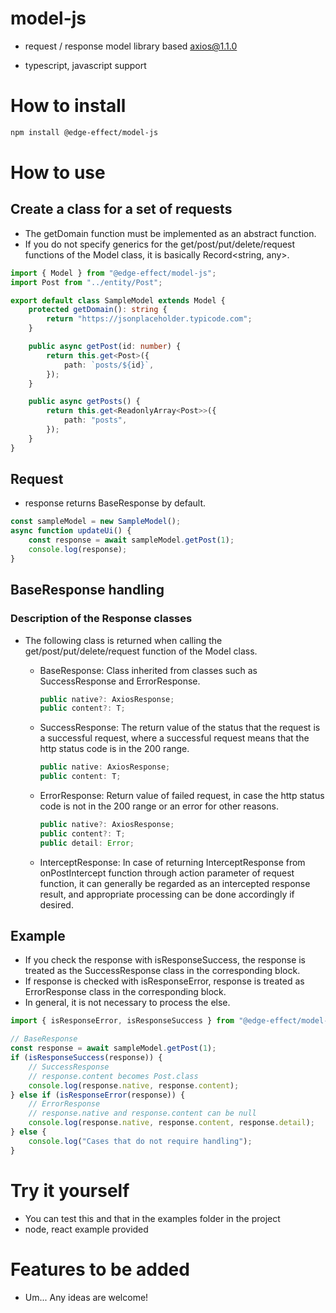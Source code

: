# model-js

-   request / response model library based [axios@1.1.0](https://www.npmjs.com/package/axios)

-   typescript, javascript support

# How to install

```bash
npm install @edge-effect/model-js
```

# How to use

## Create a class for a set of requests

-   The getDomain function must be implemented as an abstract function.
-   If you do not specify generics for the get/post/put/delete/request functions of the Model class, it is basically Record<string, any>.

```typescript
import { Model } from "@edge-effect/model-js";
import Post from "../entity/Post";

export default class SampleModel extends Model {
    protected getDomain(): string {
        return "https://jsonplaceholder.typicode.com";
    }

    public async getPost(id: number) {
        return this.get<Post>({
            path: `posts/${id}`,
        });
    }

    public async getPosts() {
        return this.get<ReadonlyArray<Post>>({
            path: "posts",
        });
    }
}
```

## Request

-   response returns BaseResponse by default.

```typescript
const sampleModel = new SampleModel();
async function updateUi() {
    const response = await sampleModel.getPost(1);
    console.log(response);
}
```

## BaseResponse handling

### Description of the Response classes

-   The following class is returned when calling the get/post/put/delete/request function of the Model class.

    -   BaseResponse: Class inherited from classes such as SuccessResponse and ErrorResponse.

        ```typescript
        public native?: AxiosResponse;
        public content?: T;
        ```

    -   SuccessResponse: The return value of the status that the request is a successful request, where a successful request means that the http status code is in the 200 range.

        ```typescript
        public native: AxiosResponse;
        public content: T;
        ```

    -   ErrorResponse: Return value of failed request, in case the http status code is not in the 200 range or an error for other reasons.

        ```typescript
        public native?: AxiosResponse;
        public content?: T;
        public detail: Error;
        ```

    -   InterceptResponse: In case of returning InterceptResponse from onPostIntercept function through action parameter of request function, it can generally be regarded as an intercepted response result, and appropriate processing can be done accordingly if desired.

## Example

-   If you check the response with isResponseSuccess, the response is treated as the SuccessResponse class in the corresponding block.
-   If response is checked with isResponseError, response is treated as ErrorResponse class in the corresponding block.
-   In general, it is not necessary to process the else.

```typescript
import { isResponseError, isResponseSuccess } from "@edge-effect/model-js";

// BaseResponse
const response = await sampleModel.getPost(1);
if (isResponseSuccess(response)) {
    // SuccessResponse
    // response.content becomes Post.class
    console.log(response.native, response.content);
} else if (isResponseError(response)) {
    // ErrorResponse
    // response.native and response.content can be null
    console.log(response.native, response.content, response.detail);
} else {
    console.log("Cases that do not require handling");
}
```

# Try it yourself

-   You can test this and that in the examples folder in the project
-   node, react example provided

# Features to be added

-   Um... Any ideas are welcome!
